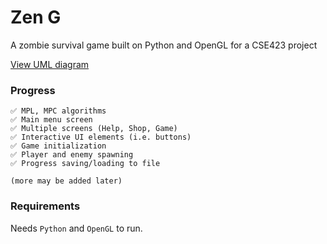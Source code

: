 # Zen G
A zombie survival game built on Python and OpenGL for a CSE423 project

[View UML diagram](https://www.canva.com/design/DAGapjRu6Zk/zx1bmPeHxv4SwzUsMdmqdQ/edit?utm_content=DAGapjRu6Zk&utm_campaign=designshare&utm_medium=link2&utm_source=sharebutton)

### Progress

```
✅ MPL, MPC algorithms
✅ Main menu screen
✅ Multiple screens (Help, Shop, Game)
✅ Interactive UI elements (i.e. buttons)
✅ Game initialization
✅ Player and enemy spawning
✅ Progress saving/loading to file

(more may be added later)
```

### Requirements

Needs `Python` and `OpenGL` to run.
